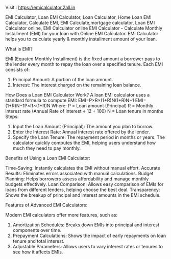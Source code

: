Visit : https://emicalculator.2all.in

EMI Calculator, Loan EMI Calculator, Loan Calculator, Home Loan EMI Calculator, Calculate EMI, EMI Calculate,mortgage calculator, Loan EMI Calculator online, EMI Calculator online
EMI Calculator - Calculate Monthly Installment (EMI) for your loan with Online EMI Calculator. EMI Calculator helps you to calculate yearly & monthly installment amount of your loan.

What is EMI?

EMI (Equated Monthly Installment) is the fixed amount a borrower pays to the lender every month to repay the loan over a specified tenure. Each EMI consists of:
1) Principal Amount: A portion of the loan amount.
2) Interest: The interest charged on the remaining loan balance.


 How Does a Loan EMI Calculator Work?
A loan EMI calculator uses a standard formula to compute EMI:
EMI=P×R×(1+R)N(1+R)N−1
EMI=(1+R)N−1P×R×(1+R)N
Where:
P = Loan amount (Principal)
R = Monthly interest rate (Annual Rate of Interest ÷ 12 ÷ 100)
N = Loan tenure in months
Steps:
1) Input the Loan Amount (Principal): The amount you plan to borrow.
2) Enter the Interest Rate: Annual interest rate offered by the lender.
3) Specify the Loan Tenure: The repayment period in months or years.
The calculator quickly computes the EMI, helping users understand how much they need to pay monthly.



Benefits of Using a Loan EMI Calculator:

Time-Saving: Instantly calculates the EMI without manual effort.
Accurate Results: Eliminates errors associated with manual calculations.
Budget Planning: Helps borrowers assess affordability and manage monthly budgets effectively.
Loan Comparison: Allows easy comparison of EMIs for loans from different lenders, helping choose the best deal.
Transparency: Shows the breakup of principal and interest amounts in the EMI schedule.

Features of Advanced EMI Calculators:

Modern EMI calculators offer more features, such as:
1) Amortization Schedules: Breaks down EMIs into principal and interest components over time.
2) Prepayment Calculations: Shows the impact of early repayments on loan tenure and total interest.
3) Adjustable Parameters: Allows users to vary interest rates or tenures to see how it affects EMIs.
